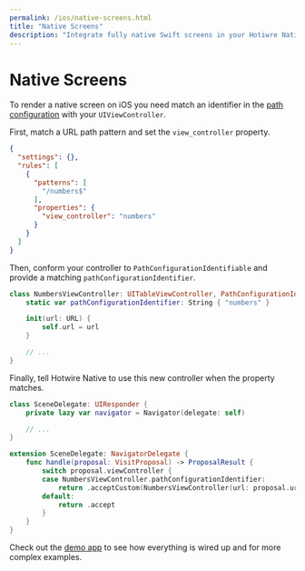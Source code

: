 ```yaml
---
permalink: /ios/native-screens.html
title: "Native Screens"
description: "Integrate fully native Swift screens in your Hotiwre Native app."
---
```


# Native Screens

To render a native screen on iOS you need match an identifier in the [path configuration](/overview/path-configuration) with your `UIViewController`.

First, match a URL path pattern and set the `view_controller` property.

```json
{
  "settings": {},
  "rules": [
    {
      "patterns": [
        "/numbers$"
      ],
      "properties": {
        "view_controller": "numbers"
      }
    }
  ]
}
```

Then, conform your controller to `PathConfigurationIdentifiable` and provide a matching `pathConfigurationIdentifier`.

```swift
class NumbersViewController: UITableViewController, PathConfigurationIdentifiable {
    static var pathConfigurationIdentifier: String { "numbers" }

    init(url: URL) {
        self.url = url
    }

    // ...
}
```

Finally, tell Hotwire Native to use this new controller when the property matches.

```swift
class SceneDelegate: UIResponder {
    private lazy var navigator = Navigator(delegate: self)

    // ...
}

extension SceneDelegate: NavigatorDelegate {
    func handle(proposal: VisitProposal) -> ProposalResult {
        switch proposal.viewController {
        case NumbersViewController.pathConfigurationIdentifier:
            return .acceptCustom(NumbersViewController(url: proposal.url))
        default:
            return .accept
        }
    }
}
```

Check out the [demo app](#) to see how everything is wired up and for more complex examples.
